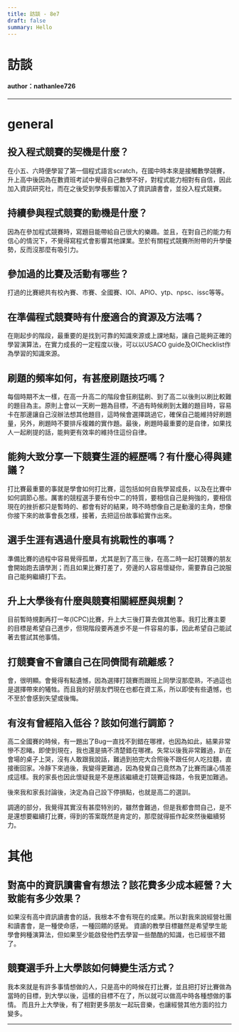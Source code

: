 ```yaml
---
title: 訪談 - 8e7
draft: false
summary: Hello
---
```

 
# 訪談
#### author：nathanlee726

----

# general

## 投入程式競賽的契機是什麼？

在小五、六時便學習了第一個程式語言scratch，在國中時本來是接觸數學競賽，升上高中後因為在數資班考試中覺得自己數學不好，對程式能力相對有自信，因此加入資訊研究社，而在之後受到學長影響加入了資訊讀書會，並投入程式競賽。

## 持續參與程式競賽的動機是什麼？

因為在參加程式競賽時，寫題目能帶給自己很大的樂趣。並且，在對自己的能力有信心的情況下，不覺得寫程式會影響其他課業。至於有關程式競賽所附帶的升學優勢，反而沒那麼有吸引力。

## 參加過的比賽及活動有哪些？

打過的比賽總共有校內賽、市賽、全國賽、IOI、APIO、ytp、npsc、issc等等。

## 在準備程式競賽時有什麼適合的資源及方法嗎？

在剛起步的階段，最重要的是找到可靠的知識來源或上課地點，讓自己能夠正確的學習演算法，在實力成長的一定程度以後，可以以USACO guide及OIChecklist作為學習的知識來源。

## 刷題的頻率如何，有甚麼刷題技巧嗎？

每個時期不太一樣，在高一升高二的階段會狂刷猛刷、到了高二以後則以刷比較難的題目為主。原則上會以一天刷一題為目標，不過有時候刷到太難的題目時，容易卡在那邊讓自己沒辦法想其他題目，這時候會選擇跳過它，確保自己能維持好刷題量，另外，刷題時不要排斥複雜的實作題。最後，刷題時最重要的是自律，如果找人一起刷提的話，能夠更有效率的維持住這份自律。

## 能夠大致分享一下競賽生涯的經歷嗎？有什麼心得與建議？

打比賽最重要的事就是學會如何打比賽，這包括如何自我學習成長，以及在比賽中如何調節心態。厲害的競程選手要有份中二的特質，要相信自己是夠強的，要相信現在的挫折都只是暫時的、都會有好的結果，時不時想像自己是動漫的主角，想像你接下來的故事會長怎樣，接著，去把這份故事給實作出來。

## 選手生涯有遇過什麼具有挑戰性的事嗎？

準備比賽的過程中容易覺得孤單，尤其是到了高三後，在高二時一起打競賽的朋友會開始跑去讀學測；而且如果比賽打差了，旁邊的人容易懷疑你，需要靠自己說服自己能夠繼續打下去。

## 升上大學後有什麼與競賽相關經歷與規劃？

目前暫時規劃再打一年(ICPC)比賽，升上大三後打算去做其他事。我打比賽主要的目標是希望自己進步，但現階段要再進步不是一件容易的事，因此希望自己能試著去嘗試其他事情。

## 打競賽會不會讓自己在同儕間有疏離感？

會，很明顯。會覺得有點遺憾，因為選擇打競賽而跟班上同學沒那麼熟，不過這也是選擇帶來的犧牲。而且我的好朋友們現在也都在資工系，所以即使有些遺憾，也不至於會感到失望或後悔。

## 有沒有曾經陷入低谷？該如何進行調節？

高二全國賽的時候，有一題出了Bug一直找不到錯在哪裡，也因為如此，結果非常慘不忍睹。即使到現在，我也還是搞不清楚錯在哪裡。失常以後我非常難過，趴在會場的桌子上哭，沒有人敢跟我說話，難過到拍完大合照後不跟任何人吃拉麵，直接衝回家。冷靜下來過後，我變得更難過，因為發覺自己竟然為了比賽而讓心情差成這樣。我的家長也因此懷疑我是不是應該繼續走打競賽這條路，令我更加難過。

後來我和家長討論後，決定為自己設下停損點，也就是高二的選訓。

調適的部分，我覺得其實沒有甚麼特別的，雖然會難過，但是我都會問自己，是不是還想要繼續打比賽，得到的答案既然是肯定的，那麼就得振作起來然後繼續努力。

# 其他

## 對高中的資訊讀書會有想法？該花費多少成本經營？大致能有多少效果？

如果沒有高中資訊讀書會的話，我根本不會有現在的成果。所以對我來說經營社團和讀書會，是一種使命感，一種回饋的感覺。
資讀的教學目標雖然是希望學生能學會夠種演算法，但如果至少能啟發他們去學習一些酷酷的知識，也已經很不錯了。

## 競賽選手升上大學該如何轉變生活方式？

我本來就是有許多事情想做的人，只是高中的時候在打比賽，並且把打好比賽做為當時的目標，到大學以後，這樣的目標不在了，所以就可以做高中時各種想做的事情。
而且升上大學後，有了相對更多朋友一起玩音樂，也讓經營其他方面的拉力變多。


---